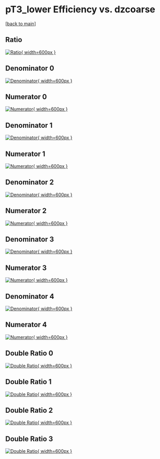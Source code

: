 # pT3_lower Efficiency vs. dzcoarse

[[back to main](./)]



## Ratio

[![Ratio](../mtv/var/pT3_lower_loweta_211_-1_eff_dzcoarse.png){ width=600px }](../mtv/var/pT3_lower_loweta_211_-1_eff_dzcoarse.pdf)

## Denominator 0

[![Denominator](../mtv/den/pT3_lower_loweta_211_-1_eff_dzcoarse_den0.png){ width=600px }](../mtv/den/pT3_lower_loweta_211_-1_eff_dzcoarse_den0.pdf)

## Numerator 0

[![Numerator](../mtv/num/pT3_lower_loweta_211_-1_eff_dzcoarse_num0.png){ width=600px }](../mtv/num/pT3_lower_loweta_211_-1_eff_dzcoarse_num0.pdf)

## Denominator 1

[![Denominator](../mtv/den/pT3_lower_loweta_211_-1_eff_dzcoarse_den1.png){ width=600px }](../mtv/den/pT3_lower_loweta_211_-1_eff_dzcoarse_den1.pdf)

## Numerator 1

[![Numerator](../mtv/num/pT3_lower_loweta_211_-1_eff_dzcoarse_num1.png){ width=600px }](../mtv/num/pT3_lower_loweta_211_-1_eff_dzcoarse_num1.pdf)

## Denominator 2

[![Denominator](../mtv/den/pT3_lower_loweta_211_-1_eff_dzcoarse_den2.png){ width=600px }](../mtv/den/pT3_lower_loweta_211_-1_eff_dzcoarse_den2.pdf)

## Numerator 2

[![Numerator](../mtv/num/pT3_lower_loweta_211_-1_eff_dzcoarse_num2.png){ width=600px }](../mtv/num/pT3_lower_loweta_211_-1_eff_dzcoarse_num2.pdf)

## Denominator 3

[![Denominator](../mtv/den/pT3_lower_loweta_211_-1_eff_dzcoarse_den3.png){ width=600px }](../mtv/den/pT3_lower_loweta_211_-1_eff_dzcoarse_den3.pdf)

## Numerator 3

[![Numerator](../mtv/num/pT3_lower_loweta_211_-1_eff_dzcoarse_num3.png){ width=600px }](../mtv/num/pT3_lower_loweta_211_-1_eff_dzcoarse_num3.pdf)

## Denominator 4

[![Denominator](../mtv/den/pT3_lower_loweta_211_-1_eff_dzcoarse_den4.png){ width=600px }](../mtv/den/pT3_lower_loweta_211_-1_eff_dzcoarse_den4.pdf)

## Numerator 4

[![Numerator](../mtv/num/pT3_lower_loweta_211_-1_eff_dzcoarse_num4.png){ width=600px }](../mtv/num/pT3_lower_loweta_211_-1_eff_dzcoarse_num4.pdf)

## Double Ratio 0

[![Double Ratio](../mtv/ratio/pT3_lower_loweta_211_-1_eff_dzcoarse_ratio0.png){ width=600px }](../mtv/ratio/pT3_lower_loweta_211_-1_eff_dzcoarse_ratio0.pdf)

## Double Ratio 1

[![Double Ratio](../mtv/ratio/pT3_lower_loweta_211_-1_eff_dzcoarse_ratio1.png){ width=600px }](../mtv/ratio/pT3_lower_loweta_211_-1_eff_dzcoarse_ratio1.pdf)

## Double Ratio 2

[![Double Ratio](../mtv/ratio/pT3_lower_loweta_211_-1_eff_dzcoarse_ratio2.png){ width=600px }](../mtv/ratio/pT3_lower_loweta_211_-1_eff_dzcoarse_ratio2.pdf)

## Double Ratio 3

[![Double Ratio](../mtv/ratio/pT3_lower_loweta_211_-1_eff_dzcoarse_ratio3.png){ width=600px }](../mtv/ratio/pT3_lower_loweta_211_-1_eff_dzcoarse_ratio3.pdf)

